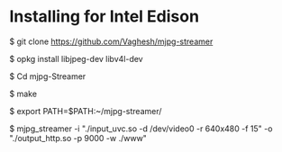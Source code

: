 #  Installing for Intel Edison #

$ git clone https://github.com/Vaghesh/mjpg-streamer

$ opkg install libjpeg-dev libv4l-dev 

$ Cd mjpg-Streamer 

$ make 

$ export PATH=$PATH:~/mjpg-streamer/

$ mjpg_streamer -i "./input_uvc.so -d /dev/video0 -r 640x480 -f 15" -o "./output_http.so -p 9000 -w ./www"


